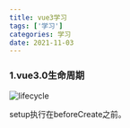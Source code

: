 ```yaml
---
title: vue3学习
tags: ['学习']
categories: 学习
date: 2021-11-03
---
```


### 1.vue3.0生命周期

![lifecycle](https://gitee.com/dqtwdd/img/raw/master/lifecycle.svg)

setup执行在beforeCreate之前。

